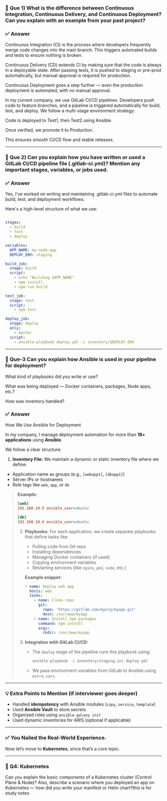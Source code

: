 ### 🔁 Que 1) What is the difference between Continuous Integration, Continuous Delivery, and Continuous Deployment? Can you explain with an example from your past project?
### ✅ **Answer**
Continuous Integration (CI) is the process where developers frequently merge code changes into the main branch. This triggers automated builds and tests to ensure nothing is broken.

Continuous Delivery (CD) extends CI by making sure that the code is always in a deployable state. After passing tests, it is pushed to staging or pre-prod automatically, but manual approval is required for production.

Continuous Deployment goes a step further — even the production deployment is automated, with no manual approval.

In my current company, we use GitLab CI/CD pipelines. Developers push code to feature branches, and a pipeline is triggered automatically for build, test, and deploy. We follow a multi-stage environment strategy:

Code is deployed to Test1, then Test2 using Ansible.

Once verified, we promote it to Production.

This ensures smooth CI/CD flow and stable releases.

---

### 🔁 Que 2) Can you explain how you have written or used a GitLab CI/CD pipeline file (.gitlab-ci.yml)? Mention any important stages, variables, or jobs used.
### ✅ **Answer**
Yes, I’ve worked on writing and maintaining .gitlab-ci.yml files to automate build, test, and deployment workflows.

Here's a high-level structure of what we use:

```yaml

stages:
  - build
  - test
  - deploy

variables:
  APP_NAME: my-node-app
  DEPLOY_ENV: staging

build_job:
  stage: build
  script:
    - echo "Building $APP_NAME"
    - npm install
    - npm run build

test_job:
  stage: test
  script:
    - npm test

deploy_job:
  stage: deploy
  only:
    - master
  script:
    - ansible-playbook deploy.yml -i inventory/$DEPLOY_ENV

```
---

### 🔁 Que-3 Can you explain how Ansible is used in your pipeline for deployment?

What kind of playbooks did you write or use?

What was being deployed — Docker containers, packages, Node apps, etc.?

How was inventory handled?

### ✅ **Answer**
How We Use Ansible for Deployment

In my company, I manage deployment automation for more than **18+ applications** using **Ansible**.

We follow a clear structure:

 1. **Inventory File:**
We maintain a dynamic or static inventory file where we define:

* Application name as groups (e.g., `[webapp1]`, `[dbapp1]`)
* Server IPs or hostnames
* Role tags like `web`, `app`, or `db`

>    **Example:**
>
>    ```ini
>    [web]
>    192.168.10.5 ansible_user=ubuntu
>
>    [db]
>    192.168.10.6 ansible_user=ubuntu
>    ```
>
> 2. **Playbooks:**
>    For each application, we create separate playbooks that define tasks like:
>
>    * Pulling code from Git repo
>    * Installing dependencies
>    * Managing Docker containers (if used)
>    * Copying environment variables
>    * Restarting services (like `nginx`, `pm2`, `node`, etc.)
>
>    **Example snippet:**
>
>    ```yaml
>    - name: Deploy web app
>      hosts: web
>      tasks:
>        - name: Clone repo
>          git:
>            repo: 'https://gitlab.com/myorg/myapp.git'
>            dest: /var/www/myapp
>        - name: Install npm packages
>          command: npm install
>          args:
>            chdir: /var/www/myapp
>    ```
>
> 3. **Integration with GitLab CI/CD:**
>
>    * The `deploy` stage of the pipeline runs this playbook using:
>
>      ```bash
>      ansible-playbook -i inventory/staging.ini deploy.yml
>      ```
>    * We pass environment variables from GitLab to Ansible using `extra_vars`.

---

### 💡 Extra Points to Mention (if interviewer goes deeper)

* Handled **idempotency** with Ansible modules (`copy`, `service`, `template`)
* Used **Ansible Vault** to store secrets
* Organized roles using `ansible-galaxy init`
* Used dynamic inventories for AWS (optional if applicable)

---

### ✅ You Nailed the Real-World Experience.

Now let’s move to **Kubernetes**, since that’s a core topic.

---

### 🔁 **Q4: Kubernetes**

Can you explain the basic components of a Kubernetes cluster (Control Plane & Node)?
Also, describe a scenario where you deployed an app on Kubernetes — how did you write your manifest or Helm chart?this is for study notes

